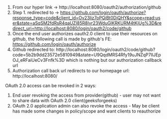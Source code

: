 1. From our hyper link -> http://localhost:8080/oauth2/authorization/github
2. Step 1. redirected to ->
   https://github.com/login/oauth/authorize?response_type=code&client_id=Ov23liz7oPQjBt0DiQHY&scope=read:user&state=aSqSM2fdRsR4qaUZI85R8lvr23WduGlKRKURM4tKjUg%3D&redirect_uri=http://localhost:8080/login/oauth2/code/github
3. Once the end user authorizes oauth2.0 client to use their resources on github, the following call is made by github's FE: https://github.com/login/oauth/authorize
4. Github redirected to: http://localhost:8080/login/oauth2/code/github?code=5b2b9dd23572e5810949&state=U9QqdMRS4Rfy19uJNZqP7IlJEpOJ_eRFaiUeCv3Fnfk%3D which is nothing but our authorization callback url
5. Authorization call back url redirects to our homepage url: http://localhost:8080/

OAuth 2.0 access can be revoked in 2 ways:
1. End user revoking the access from provider(github) - user may not want to share data with OAuth 2.0 client(geeksforgeeks)
2. OAuth 2.0 application admin can also revoke the access - May be client has made some changes in policy/scope and want clients to reauthorize